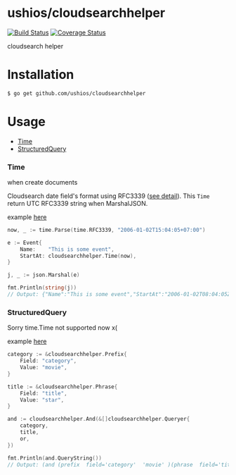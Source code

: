 ushios/cloudsearchhelper
=========================

[![Build Status](https://travis-ci.org/ushios/cloudsearchhelper.svg?branch=master)](https://travis-ci.org/ushios/cloudsearchhelper)
[![Coverage Status](https://coveralls.io/repos/ushios/cloudsearchhelper/badge.svg?branch=master&service=github)](https://coveralls.io/github/ushios/cloudsearchhelper?branch=master)

cloudsearch helper


Installation
=============

```bash
$ go get github.com/ushios/cloudsearchhelper
```


Usage
=====

- [Time](#time)
- [StructuredQuery](#StructuredQuery)


### Time

when create documents

Cloudsearch date field's format using RFC3339 ([see detail](https://docs.aws.amazon.com/ja_jp/cloudsearch/latest/developerguide/configuring-index-fields.html)).
This `Time` return UTC RFC3339 string when MarshalJSON.

example [here](https://github.com/ushios/cloudsearchhelper/blob/master/examples/time_test.go#L16-L28)

```go
now, _ := time.Parse(time.RFC3339, "2006-01-02T15:04:05+07:00")

e := Event{
	Name:    "This is some event",
	StartAt: cloudsearchhelper.Time(now),
}

j, _ := json.Marshal(e)

fmt.Println(string(j))
// Output: {"Name":"This is some event","StartAt":"2006-01-02T08:04:05Z"}
```

### StructuredQuery


Sorry time.Time not supported now x(

example [here](https://github.com/ushios/cloudsearchhelper/blob/master/examples/query_test.go#L9-L42)

```go
category := &cloudsearchhelper.Prefix{
	Field: "category",
	Value: "movie",
}

title := &cloudsearchhelper.Phrase{
	Field: "title",
	Value: "star",
}

and := cloudsearchhelper.And(&[]cloudsearchhelper.Queryer{
	category,
	title,
	or,
})

fmt.Println(and.QueryString())
// Output: (and (prefix  field='category'  'movie' )(phrase  field='title'  'star' )))

```
